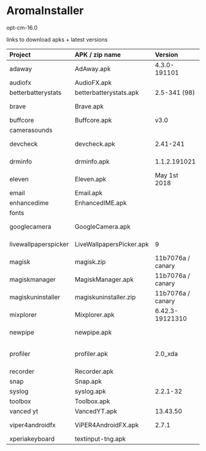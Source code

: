 # AromaInstaller

opt-cm-16.0


links to download apks + latest versions


| Project                 | APK / zip name              | Version               | Link
| :---------------------- | :-------------------------- | :-------------------- | :------------------------------------------------------------------------------------------------ |
| adaway                  | AdAway.apk                  | 4.3.0-191101          | https://androidfilehost.com/?w=files&flid=249276                                                  |
| audiofx                 | AudioFX.apk                 |                       |                                                                                                   |
| betterbatterystats      | betterbatterystats.apk      | 2.5-341 (98)          | install.appcenter.ms                                                                  |
| brave                   | Brave.apk                   |                       | https://www.apkmirror.com/apk/brave-software/brave-browser/                                       |
| buffcore                | Buffcore.apk                | v3.0                  |                                                                                                   |
| camerasounds            |                             |                       |                                                                                                   |
| devcheck                | devcheck.apk                | 2.41-241              | https://www.apkmirror.com/apk/flar2/devcheck-system-info/                                         |
| drminfo                 | drminfo.apk                 | 1.1.2.191021          | https://www.apkmirror.com/apk/android-fung/drm-info-2/                                            |
| eleven                  | Eleven.apk                  | May 1st 2018          | https://androidfilehost.com/?fid=818070582850511218                                               |
| email                   | Email.apk                   |                       |                                                                                                   |
| enhancedime             | EnhancedIME.apk             |                       |                                                                                                   |
| fonts                   |                             |                       |                                                                                                   |
| googlecamera            | GoogleCamera.apk            |                       | https://www.celsoazevedo.com/files/android/google-camera/                                         |
| livewallpaperspicker    | LiveWallpapersPicker.apk    | 9                     | https://www.apkmirror.com/apk/google-inc/live-wallpaper-picker/                                   |
| magisk                  | magisk.zip                  | 11b7076a / canary     | https://github.com/topjohnwu/magisk_files/tree/canary                                             |
| magiskmanager           | MagiskManager.apk           | 11b7076a / canary     | https://github.com/topjohnwu/magisk_files/tree/canary                                             |
| magiskuninstaller       | magiskuninstaller.zip       | 11b7076a / canary     | https://github.com/topjohnwu/magisk_files/tree/canary                                             |
| mixplorer               | Mixplorer.apk               | 6.42.3-19121310       | https://www.apkmirror.com/apk/pishrodevs/mixplorer-hootanparsa/                                   |
| newpipe                 | newpipe.apk                 |                       | https://www.apkmirror.com/apk/thescrabi/newpipe-github/                                           |
| profiler                | profiler.apk                | 2.0_xda               | https://forum.xda-developers.com/android/apps-games/app-profiler-cpu-gpu-ram-monitoring-t3759672  |
| recorder                | Recorder.apk                |                       |                                                                                                   |
| snap                    | Snap.apk                    |                       |                                                                                                   |
| syslog                  | syslog.apk                  | 2.2.1-32              | https://www.apkmirror.com/apk/scott-warner/syslog/                                                |
| toolbox                 | Toolbox.apk                 |                       |                                                                                                   |
| vanced  yt              | VancedYT.apk                | 13.43.50              | https://vanced.app/APKs?type=ROOT                                                                 |
| viper4androidfx         | ViPER4AndroidFX.apk         | 2.7.1                 | https://labs.xda-developers.com/store/app/com.pittvandewitt.viperfx                               |
| xperiakeyboard          | textinput-tng.apk           |                       |                                                                                                   |

